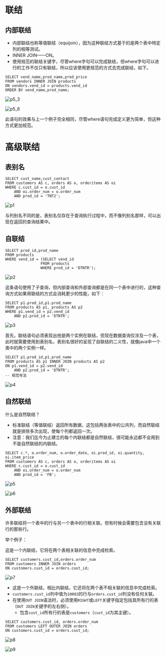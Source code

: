 # 联结

## 内部联结

- 内部联结也称等值联结（equijoin），因为这种联结方式基于的是两个表中特定列的相等测试。
- INNER JOIN——ON。
- 使用规范的联结关键字，尽管where字句可以完成联结，但where字句可以进行的工作不仅只有联结，所以应该使用更规范的方式去完成联结，如下。

```mysql
SELECT vend_name,prod_name,prod_price
FROM vendors INNER JOIN products
ON vendors.vend_id = products.vend_id
ORDER BY vend_name,prod_name;
```

![p5_3](images/p5_3.png)

![p5_6](images/p5_6.png)

此语句的效果与上一个例子完全相同，尽管where语句完成定义更为简单，但这种方式更加规范。

# 高级联结

## 表别名

```mysql
SELECT cust_name,cust_contact
FROM customers AS c, orders AS o, orderitems AS oi
WHERE c.cust_id = o.cust_id
	AND oi.order_num = o.order_num
	AND prod_id = 'TNT2';
```

![p1](images/p6_1.png)

与列别名不同的是，表别名仅存在于查询执行过程中，而不像列别名那样，可以出现在返回的查询结果中。



## 自联结

```mysql
SELECT prod_id,prod_name
FROM products
WHERE vend_id = (SELECT vend_id
                FROM products
                WHERE prod_id = 'DTNTR');
```

![p2](images/p6_2.png)

这条语句使用了子查询，但内部查询和外部查询都是在同一个表中进行的，这种查询方式如果用联结的方式会消耗更少的性能，如下：

```mysql
SELECT p1.prod_id,p1.prod_name
FROM products AS p1, products AS p2
WHERE p1.vend_id = p2.vend_id
	AND p2.prod_id = 'DTNTR';
```

![p3](images/p6_3.png)

首先，联结语句必须表现出他是两个实例在联结，但现在数据查询仅涉及一个表，此时就需要使用到表别名，表别名很好的呈现了自联结的二义性，就像java中一个类中的两个实例一样。

```mysql
SELECT p1.prod_id,p1.prod_name
FROM products AS p1 INNER JOIN products AS p2
ON p1.vend_id = p2.vend_id
	AND p2.prod_id = 'DTNTR';
-- 规范写法
```

![p4](images/p6_4.png)



## 自然联结

什么是自然联结？

- 标准联结（等值联结）返回所有数据，这包括两张表中的公共列，而自然联结就是排除多次出现，使每个列都返回一次。
- 注意：我们迄今为止建立的每个内联结都是自然联结，很可能永远都不会用到不是自然联结的内联结。

```mysql
SELECT c.*, o.order_num, o.order_date, oi.prod_id, oi.quantity, oi.item_price
FROM customers AS c, orders AS o, orderitems AS oi
WHERE c.cust_id = o.cust_id
	AND oi.order_num = o.order_num
	AND prod_id = 'FB';
```

![p5](images/p6_5.png)

![p6](images/p6_6.png)



## 外部联结

许多联结将一个表中的行与另一个表中的行相关联。但有时候会需要包含没有关联行的那些行。

举个例子：

这是一个内联结，它将在两个表相关联的信息中完成检索。

```mysql
SELECT customers.cust_id,orders.order_num
FROM customers INNER JOIN orders
ON customers.cust_id = orders.cust_id;
```

![p7](images/p6_7.png)

- 这是一个外联结，相比内联结，它还将在两个表不相关联的信息中完成检索。
- `customers.cust_id`列中值为`10002`的行与`orders.cust_id`列没有任何关联。
- 在使用`OUT JOIN`语法时，必须使用`RIGHT`或`LEFT`关键字指定包括其所有行的表（`OUT JOIN`关键字的左右侧）。
  - 包含`cust_id`所有行的表是`customers`（`cust_id`为其主键）。

```mysql
SELECT customers.cust_id, orders.order_num
FROM customers LEFT OUTER JOIN orders
ON customers.cust_id = orders.cust_id;
```

![p8](images/p6_8.png)

![p9](images/p6_9.png)
